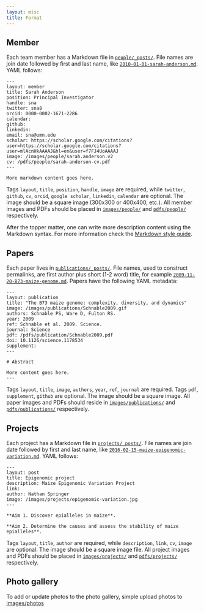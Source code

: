 ```yaml
---
layout: misc
title: Format
---
```


## Member

Each team member has a Markdown file in [`people/_posts/`](https://github.com/maizeumn/maizeumn.github.io/tree/master/people/_posts).  File names are join date followed by first and last name, like [`2010-01-01-sarah-anderson.md`](https://github.com/maizeumn/maizeumn.github.io/blob/master/people/_posts/2010-01-01-sarah-anderson.md).  YAML follows:

```
---
layout: member
title: Sarah Anderson
position: Principal Investigator
handle: sna
twitter: sna8
orcid: 0000-0002-1671-2286
calendar: 
github:
linkedin:
email: sna@umn.edu
scholar: https://scholar.google.com/citations?user=https://scholar.google.com/citations?user=mlAcnHkAAAAJ&hl=en&user=f7FJ4UoAAAAJ
image: /images/people/sarah.anderson.v2
cv: /pdfs/people/sarah-anderson-cv.pdf
---

More markdown content goes here.
```

Tags `layout`, `title`, `position`, `handle`, `image` are required, while `twitter`, `github`, `cv`, `orcid`, `google scholar`, `linkedin`, `calendar` are optional.  The image should be a square image (300x300 or 400x400, etc.).  All member images and PDFs should be placed in [`images/people/`](https://github.com/andersongenomicslab/andersongenomicslab.github.io/tree/master/images/people) and [`pdfs/people/`](https://github.com/andersongenomicslab/andersongenomicslab.github.io/tree/master/pdfs/people) respectively.

After the topper matter, one can write more description content using the Markdown syntax. For more information check the [Markdown style guide](/misc/style).

## Papers

Each paper lives in [`publications/_posts/`](https://github.com/andersongenomicslab/andersongenomicslab.github.io/tree/master/publications/_posts).  File names, used to construct permalinks, are first author plus short (1-2 word) title, for example [`2009-11-20-B73-maize-genome.md`](https://github.com/andersongenomicslab/andersongenomicslab.github.io/blob/master/publications/_posts/2009-11-20-B73-maize-genome.md).   Papers have the following YAML metadata:

```
---
layout: publication
title: "The B73 maize genome: complexity, diversity, and dynamics"
image: /images/publications/Schnable2009.gif
authors: Schnable PS, Ware D, Fulton RS.
year: 2009
ref: Schnable et al. 2009. Science.
journal: Science
pdf: /pdfs/publication/Schnable2009.pdf
doi: 10.1126/science.1178534
supplement: 
---

# Abstract

More content goes here.
---
```

Tags `layout`, `title`, `image`, `authors`, `year`, `ref`, `journal` are required.  Tags `pdf`, `supplement`, `github` are optional.  The image should be a square image.  All paper images and PDFs should reside in [`images/publications/`](https://github.com/andersongenomicslab/andersongenomicslab.github.io/tree/master/images/publications) and [`pdfs/publications/`](https://github.com/andersongenomicslab/andersongenomicslab.github.io/tree/master/pdfs/publications) respectively.

## Projects

Each project has a Markdown file in [`projects/_posts/`](https://github.com/andersongenomicslab/andersongenomicslab.github.io/tree/master/projects/_posts).  File names are join date followed by first and last name, like [`2016-02-15-maize-epigenomic-variation.md`](https://github.com/andersongenomicslab/andersongenomicslab.github.io/blob/master/projects/_posts/2016-02-15-maize-epigenomic-variation.md).  YAML follows:

```
---
layout: post
title: Epigenomic project
description: Maize Epigenomic Variation Project
link: 
author: Nathan Springer
image: /images/projects/epigenomic-variation.jpg
---

**Aim 1. Discover epialleles in maize**. 

**Aim 2. Determine the causes and assess the stability of maize epialleles**. 
```

Tags `layout`, `title`, `author` are required, while `description`, `link`, `cv`, `image` are optional.  The image should be a square image file.  All project images and PDFs should be placed in [`images/projects/`](https://github.com/andersongenomicslab/andersongenomicslab.github.io/tree/master/images/projects) and [`pdfs/projects/`](https://github.com/andersongenomicslab/andersongenomicslab.github.io/tree/master/pdfs/projects) respectively.


## Photo gallery

To add or update photos to the photo gallery, simple upload photos to [images/photos](https://github.com/andersongenomicslab/andersongenomicslab.github.io/tree/master/images/photos)


